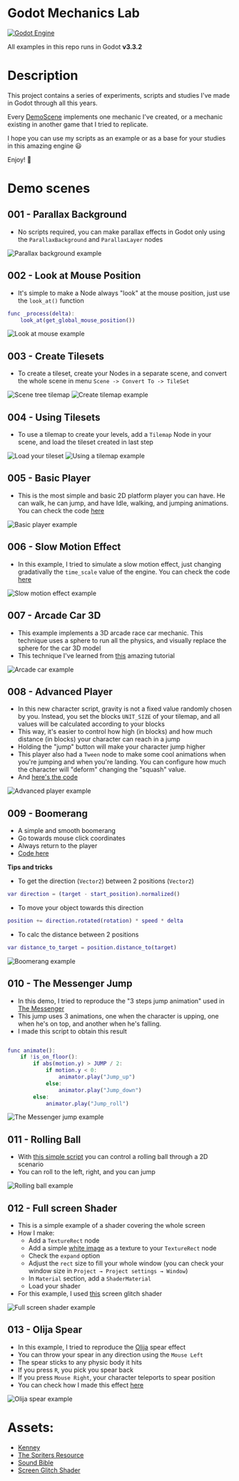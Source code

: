 # Godot Mechanics Lab

[![Godot Engine](https://img.shields.io/badge/GODOT-%23FFFFFF.svg?style=flat&logo=godot-engine)](https://godotengine.org/)

All examples in this repo runs in Godot **v3.3.2**

# Description

This project contains a series of experiments, scripts and studies I've made in Godot through all this years.

Every [DemoScene](https://github.com/renanstn/godot-mechanics/tree/master/Mechanics%20Lab/DemoScenes) implements one mechanic I've created, or a mechanic existing in another game that I tried to replicate.

I hope you can use my scripts as an example or as a base for your studies in this amazing engine 😃

Enjoy! 👾

# Demo scenes

## 001 - Parallax Background

- No scripts required, you can make parallax effects in Godot only using the `ParallaxBackground` and `ParallaxLayer` nodes

![Parallax background example](Images/ParallaxBackground.gif)

## 002 - Look at Mouse Position

- It's simple to make a Node always "look" at the mouse position, just use the `look_at()` function

```gd
func _process(delta):
	look_at(get_global_mouse_position())
```

![Look at mouse example](Images/LookAtMouse.gif)

## 003 - Create Tilesets

- To create a tileset, create your Nodes in a separate scene, and convert the whole scene in menu `Scene -> Convert To -> TileSet`

![Scene tree tilemap](Images/SetupTileset.png)
![Create tilemap example](Images/CreateTileset.gif)

## 004 - Using Tilesets

- To use a tilemap to create your levels, add a `Tilemap` Node in your scene, and load the tileset created in last step

![Load your tileset](Images/LoadTileset.png)
![Using a tilemap example](Images/UsingTileset.gif)

## 005 - Basic Player

- This is the most simple and basic 2D platform player you can have. He can walk, he can jump, and have Idle, walking, and jumping animations. You can check the code [here](https://github.com/renanstn/godot-mechanics/blob/master/Mechanics%20Lab/Scripts/SimplePlayer.gd)

![Basic player example](Images/BasicPlayer.gif)

## 006 - Slow Motion Effect

- In this example, I tried to simulate a slow motion effect, just changing gradativally the `time_scale` value of the engine. You can check the code [here](https://github.com/renanstn/godot-mechanics/blob/master/Mechanics%20Lab/Scripts/SlowMotionEffect.gd)

![Slow motion effect example](Images/SlowMotionEffect.gif)

## 007 - Arcade Car 3D

- This example implements a 3D arcade race car mechanic. This technique uses a sphere to run all the physics, and visually replace the sphere for the car 3D model
- This technique I've learned from [this](https://kidscancode.org/godot_recipes/3d/3d_sphere_car/) amazing tutorial

![Arcade car example](Images/CarSphere.gif)

## 008 - Advanced Player

- In this new character script, gravity is not a fixed value randomly chosen by you. Instead, you set the blocks `UNIT_SIZE` of your tilemap, and all values will be calculated according to your blocks
- This way, it's easier to control how high (in blocks) and how much distance (in blocks) your character can reach in a jump
- Holding the "jump" button will make your character jump higher
- This player also had a `Tween` node to make some cool animations when you're jumping and when you're landing. You can configure how much the character will "deform" changing the "squash" value.
- And [here's the code](https://github.com/renanstn/godot-mechanics/blob/master/Mechanics%20Lab/Scripts/AdvancedPlayer.gd)

![Advanced player example](Images/AdvancedPlayer.gif)

## 009 - Boomerang

- A simple and smooth boomerang
- Go towards mouse click coordinates
- Always return to the player
- [Code here](https://github.com/renanstn/godot-mechanics/blob/master/Mechanics%20Lab/Scripts/Boomerang.gd)

**Tips and tricks**

- To get the direction (`Vector2`) between 2 positions (`Vector2`)

```gd
var direction = (target - start_position).normalized()
```

- To move your object towards this direction

```gd
position += direction.rotated(rotation) * speed * delta
```

- To calc the distance between 2 positions

```gd
var distance_to_target = position.distance_to(target)
```

![Boomerang example](Images/Boomerang.gif)

## 010 - The Messenger Jump

- In this demo, I tried to reproduce the "3 steps jump animation" used in [The Messenger](https://themessengergame.com/)
- This jump uses 3 animations, one when the character is upping, one when he's on top, and another when he's falling.
- I made this script to obtain this result

```gd

func animate():
    if !is_on_floor():
        if abs(motion.y) > JUMP / 2:
            if motion.y < 0:
                animator.play("Jump_up")
            else:
                animator.play("Jump_down")
        else:
            animator.play("Jump_roll")
```

![The Messenger jump example](Images/TheMessenger.gif)

## 011 - Rolling Ball

- With [this simple script](https://github.com/renanstn/godot-mechanics/blob/master/Mechanics%20Lab/Scripts/RollingBall.gd) you can control a rolling ball through a 2D scenario
- You can roll to the left, right, and you can jump

![Rolling ball example](Images/RollingBall.gif)

## 012 - Full screen Shader

- This is a simple example of a shader covering the whole screen
- How I make:
  - Add a `TextureRect` node
  - Add a simple [white image](https://github.com/renanstn/godot-mechanics/blob/master/Mechanics%20Lab/Sprites/white.png) as a texture to your `TextureRect` node
  - Check the `expand` option
  - Adjust the `rect` size to fill your whole window (you can check your window size in `Project → Project settings → Window`)
  - In `Material` section, add a `ShaderMaterial`
  - Load your shader
- For this example, I used [this](https://github.com/renanstn/godot-mechanics/blob/master/Mechanics%20Lab/Shaders/ScreenGlitch.shader) screen glitch shader

![Full screen shader example](Images/FullScreenShader.gif)

## 013 - Olija Spear

- In this example, I tried to reproduce the [Olija](https://olija.com/) spear effect
- You can throw your spear in any direction using the `Mouse Left`
- The spear sticks to any physic body it hits
- If you press `R`, you pick you spear back
- If you press `Mouse Right`, your character teleports to spear position
- You can check how I made this effect [here](https://github.com/renanstn/godot-mechanics/blob/master/Mechanics%20Lab/Scripts/SpearLauncher.gd)

![Olija spear example](Images/OlijaSpear.gif)

# Assets:

- [Kenney](https://www.kenney.nl/assets/simplified-platformer-pack)
- [The Spriters Resource](https://www.spriters-resource.com/)
- [Sound Bible](http://soundbible.com/)
- [Screen Glitch Shader](https://github.com/ashima/webgl-noise)
